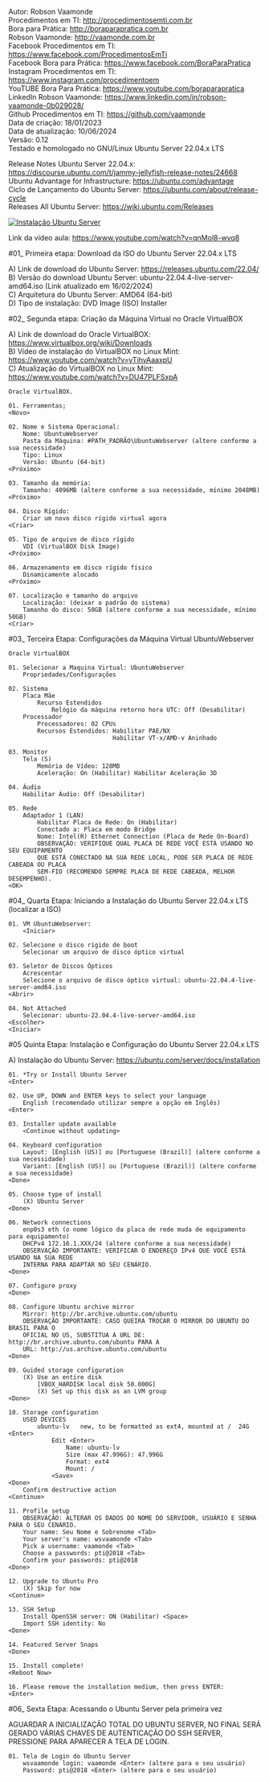 Autor: Robson Vaamonde<br>
Procedimentos em TI: http://procedimentosemti.com.br<br>
Bora para Prática: http://boraparapratica.com.br<br>
Robson Vaamonde: http://vaamonde.com.br<br>
Facebook Procedimentos em TI: https://www.facebook.com/ProcedimentosEmTi<br>
Facebook Bora para Prática: https://www.facebook.com/BoraParaPratica<br>
Instagram Procedimentos em TI: https://www.instagram.com/procedimentoem<br>
YouTUBE Bora Para Prática: https://www.youtube.com/boraparapratica<br>
LinkedIn Robson Vaamonde: https://www.linkedin.com/in/robson-vaamonde-0b029028/<br>
Github Procedimentos em TI: https://github.com/vaamonde<br>
Data de criação: 18/01/2023<br>
Data de atualização: 10/06/2024<br>
Versão: 0.12<br>
Testado e homologado no GNU/Linux Ubuntu Server 22.04.x LTS

Release Notes Ubuntu Server 22.04.x: https://discourse.ubuntu.com/t/jammy-jellyfish-release-notes/24668<br>
Ubuntu Advantage for Infrastructure: https://ubuntu.com/advantage<br>
Ciclo de Lançamento do Ubuntu Server: https://ubuntu.com/about/release-cycle<br>
Releases All Ubuntu Server: https://wiki.ubuntu.com/Releases

[![Instalação Ubuntu Server](http://img.youtube.com/vi/qnMol8-wvq8/0.jpg)](https://www.youtube.com/watch?v=qnMol8-wvq8 "Instalação Ubuntu Server")

Link da vídeo aula: https://www.youtube.com/watch?v=qnMol8-wvq8

#01_ Primeira etapa: Download da ISO do Ubuntu Server 22.04.x LTS

A) Link de download do Ubuntu Server: https://releases.ubuntu.com/22.04/<br>
B) Versão do download Ubuntu Server: ubuntu-22.04.4-live-server-amd64.iso (Link atualizado em 16/02/2024)<br>
C) Arquitetura do Ubuntu Server: AMD64 (64-bit)<br>
D) Tipo de instalação: DVD Image (ISO) Installer

#02_ Segunda etapa: Criação da Máquina Virtual no Oracle VirtualBOX<br>

A) Link de download do Oracle VirtualBOX: https://www.virtualbox.org/wiki/Downloads<br>
B) Vídeo de instalação do VirtualBOX no Linux Mint: https://www.youtube.com/watch?v=yTihvAaaxpU<br>
C) Atualização do VirtualBOX no Linux Mint: https://www.youtube.com/watch?v=DU47PLFSxpA

	Oracle VirtualBOX.
	
	01. Ferramentas;
	<Novo>

	02. Nome e Sistema Operacional:
		Nome: UbuntuWebserver
		Pasta da Máquina: #PATH_PADRÃO\UbuntuWebserver (altere conforme a sua necessidade)
		Tipo: Linux
		Versão: Ubuntu (64-bit)
	<Próximo>

	03. Tamanho da memória:
		Tamanho: 4096MB (altere conforme a sua necessidade, mínimo 2048MB)
	<Próximo>

	04. Disco Rígido:
		Criar um novo disco rígido virtual agora
	<Criar>

	05. Tipo de arquivo de disco rígido
		VDI (VirtualBOX Disk Image)
	<Próximo>

	06. Armazenamento em disco rígido físico
		Dinamicamente alocado
	<Próximo>

	07. Localização e tamanho do arquivo
		Localização: (deixar o padrão do sistema)
		Tamanho do disco: 50GB (altere conforme a sua necessidade, mínimo 50GB)
	<Criar>

#03_ Terceira Etapa: Configurações da Máquina Virtual UbuntuWebserver

	Oracle VirtualBOX
	
	01. Selecionar a Maquina Virtual: UbuntuWebserver
		Propriedades/Configurações

	02. Sistema
		Placa Mãe
			Recurso Estendidos
				Relógio da máquina retorno hora UTC: Off (Desabilitar)
		Processador
			Processadores: 02 CPUs
			Recursos Estendidos: Habilitar PAE/NX
			                     Habilitar VT-x/AMD-v Aninhado 

	03. Monitor
		Tela (S)
			Memória de Vídeo: 128MB
			Aceleração: On (Habilitar) Habilitar Aceleração 3D

	04. Áudio
		Habilitar Áudio: Off (Desabilitar)

	05. Rede
		Adaptador 1 (LAN)
			Habilitar Placa de Rede: On (Habilitar)
			Conectado a: Placa em modo Bridge
			Nome: Intel(R) Ethernet Connection (Placa de Rede On-Board)
			OBSERVAÇÃO: VERIFIQUE QUAL PLACA DE REDE VOCÊ ESTÁ USANDO NO SEU EQUIPAMENTO
			QUE ESTÁ CONECTADO NA SUA REDE LOCAL, PODE SER PLACA DE REDE CABEADA OU PLACA
			SEM-FIO (RECOMENDO SEMPRE PLACA DE REDE CABEADA, MELHOR DESEMPENHO).
	<OK>

#04_ Quarta Etapa: Iniciando a Instalação do Ubuntu Server 22.04.x LTS (localizar a ISO)

	01. VM UbuntuWebserver: 
		<Iniciar>
	
	02. Selecione o disco rígido de boot
		Selecionar um arquivo de disco óptico virtual
	
	03. Seletor de Discos Ópticos
		Acrescentar
		Selecione o arquivo de disco óptico virtual: ubuntu-22.04.4-live-server-amd64.iso
	<Abrir>
	
	04. Not Attached
		Selecionar: ubuntu-22.04.4-live-server-amd64.iso
	<Escolher>
	<Iniciar>

#05 Quinta Etapa: Instalação e Configuração do Ubuntu Server 22.04.x LTS<br>

A) Instalação do Ubuntu Server: https://ubuntu.com/server/docs/installation

	01. *Try or Install Ubuntu Server
	<Enter>

	02. Use UP, DOWN and ENTER keys to select your language
		English (recomendado utilizar sempre a opção em Inglês)
	<Enter>
	
	03. Installer update available
		<Continue without updating>
	
	04. Keyboard configuration
		Layout: [English (US)] ou [Portuguese (Brazil)] (altere conforme a sua necessidade)
		Variant: [English (US)] ou [Portuguese (Brazil)] (altere conforme a sua necessidade)
	<Done>

	05. Choose type of install
		(X) Ubuntu Server
	<Done>

	06. Network connections
		enp0s3 eth (o nome lógico da placa de rede muda de equipamento para equipamento)
		DHCPv4 172.16.1.XXX/24 (altere conforme a sua necessidade)
		OBSERVAÇÃO IMPORTANTE: VERIFICAR O ENDEREÇO IPv4 QUE VOCÊ ESTÁ USANDO NA SUA REDE 
		INTERNA PARA ADAPTAR NO SEU CENÁRIO.
	<Done>
	
	07. Configure proxy
	<Done>
	
	08. Configure Ubuntu archive mirror
		Mirror: http://br.archive.ubuntu.com/ubuntu
		OBSERVAÇÃO IMPORTANTE: CASO QUEIRA TROCAR O MIRROR DO UBUNTU DO BRASIL PARA O
		OFICIAL NO US, SUBSTITUA A URL DE: http://br.archive.ubuntu.com/ubuntu PARA A
		URL: http://us.archive.ubuntu.com/ubuntu
	<Done>

	09. Guided storage configuration
		(X) Use an entire disk
			[VBOX_HARDISK local disk 50.000G]
			(X) Set up this disk as an LVM group
	<Done>
	
	10. Storage configuration
		USED DEVICES
			ubuntu-lv	new, to be formatted as ext4, mounted at /	24G <Enter>
				Edit <Enter>
					Name: ubuntu-lv
					Size (max 47.996G): 47.996G
					Format: ext4
					Mount: /
				<Save>
	<Done>
		Confirm destructive action
	<Continue>
	
	11. Profile setup
		OBSERVAÇÃO: ALTERAR OS DADOS DO NOME DO SERVIDOR, USUÁRIO E SENHA PARA O SEU CENÁRIO.
		Your name: Seu Nome e Sobrenome <Tab>
		Your server's name: wsvaamonde <Tab>
		Pick a username: vaamonde <Tab>
		Choose a passwords: pti@2018 <Tab>
		Confirm your passwords: pti@2018
	<Done>
	
	12. Upgrade to Ubuntu Pro
		(X) Skip for now
	<Continue>
	
	13. SSH Setup
		Install OpenSSH server: ON (Habilitar) <Space>
		Import SSH identity: No
	<Done>
	
	14. Featured Server Snaps
	<Done>
	
	15. Install complete!
	<Reboot Now>
	
	16. Please remove the installation medium, then press ENTER:
	<Enter>

#06_ Sexta Etapa: Acessando o Ubuntu Server pela primeira vez<br>

AGUARDAR A INICIALIZAÇÃO TOTAL DO UBUNTU SERVER, NO FINAL SERÁ GERADO VÁRIAS CHAVES 
DE AUTENTICAÇÃO DO SSH SERVER, PRESSIONE <ENTER> PARA APARECER A TELA DE LOGIN.

	01. Tela de Login do Ubuntu Server
		wsvaamonde login: vaamonde <Enter> (altere para o seu usuário)
		Password: pti@2018 <Enter> (altere para o seu usuário)